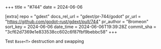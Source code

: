+++
title = "#744"
date = 2024-06-06

[extra]
repo = "gdext"
docs_rel_url = "gdext/pr-744/godot"
pr_url = "https://github.com/godot-rust/gdext/pull/744"
pr_author = "Bromeon"
sort_key = 2024-06-06
date_time = 2024-06-06T19:39:28Z
commit_sha = "3cf62d7369e1e833538cc602c6f87fbf9bebbc58"
+++

Test `Base<T>` destruction and swapping
